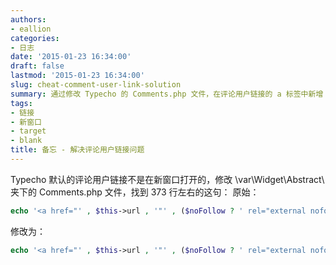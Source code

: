 ```yaml
---
authors:
- eallion
categories:
- 日志
date: '2015-01-23 16:34:00'
draft: false
lastmod: '2015-01-23 16:34:00'
slug: cheat-comment-user-link-solution
summary: 通过修改 Typecho 的 Comments.php 文件，在评论用户链接的 a 标签中新增 target=_blank 属性，使所有用户点击链接时默认在新窗口打开页面。
tags:
- 链接
- 新窗口
- target
- blank
title: 备忘 - 解决评论用户链接问题
---
```

Typecho 默认的评论用户链接不是在新窗口打开的，修改 \var\Widget\Abstract\ 夹下的 Comments.php 文件，找到 373 行左右的这句：
原始：

```php
echo '<a href="' , $this->url , '"' , ($noFollow ? ' rel="external nofollow"' : NULL) , '>' , $this->author , '</a>';
```

修改为：

```php
echo '<a href="' , $this->url , '"' , ($noFollow ? ' rel="external nofollow"' : NULL) , ' target="_blank">' , $this->author , '</a>';
```